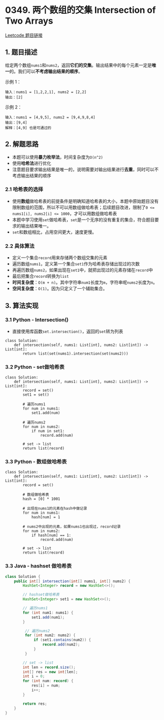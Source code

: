 # 0349. 两个数组的交集 Intersection of Two Arrays
[Leetcode 题目链接](https://leetcode.com/problems/intersection-of-two-arrays/)

## 1. 题目描述
给定两个数组`nums1`和`nums2`，返回**它们的交集**。输出结果中的每个元素一定是**唯一**的。我们可以**不考虑输出结果的顺序**。

示例 1：
```
输入：nums1 = [1,2,2,1], nums2 = [2,2]
输出：[2]
```

示例 2：
```
输入：nums1 = [4,9,5], nums2 = [9,4,9,8,4]
输出：[9,4]
解释：[4,9] 也是可通过的
```


## 2. 解题思路
* 本题可以使用**暴力枚举法**，时间复杂度为`O(n^2)`
* 使用**哈希法**进行优化
* 注意题目要求输出结果是唯一的，说明需要对输出结果进行**去重**，同时可以不考虑输出结果的顺序

### 2.1 哈希表的选择
* 使用**数组**做哈希表的前提条件是明确知道哈希表的大小，本题中原始题目没有限制数组的范围，所以不可以用数组做哈希表；后续题目改进，限制了`0 <= nums1[i], nums2[i] <= 1000`，才可以用数组做哈希表
* 本题中学习使用`set`做哈希表，`set`是一个无序的没有重复的集合，符合题目要求的输出结果唯一。
* `set`和数组相比，占用空间更大，速度更慢。

### 2.2 具体算法
* 定义一个集合`record`用来存储两个数组交集的元素
* 遍历数组`nums1`，定义第一个集合`set1`作为哈希表存储出现过的次数
* 再遍历数组`nums2`，如果出现在`set1`中，就把出现过的元素存储在`record`中
* 最后把集合`record`转换为`list`
* **时间复杂度**：`O(m + n)`。其中字符串`num1`长度为`m`，字符串呢`nums2`长度为`n`。
* **空间复杂度**：`O(1)`。因为只定义了一个辅助集合。

## 3. 算法实现

### 3.1 Python - Intersection()
* 直接使用库函数`set.intersection()`，返回的`set`转为列表

```Py
class Solution:
    def intersection(self, nums1: List[int], nums2: List[int]) -> List[int]:
        return list(set(nums1).intersection(set(nums2)))
```

### 3.2 Python - set做哈希表
```Py
class Solution:
    def intersection(self, nums1: List[int], nums2: List[int]) -> List[int]:
        record = set()
        set1 = set()

        # 遍历nums1
        for num in nums1:
            set1.add(num)

        # 遍历nums2
        for num in nums2:
            if num in set1:
                record.add(num)

        # set -> list
        return list(record)
```

### 3.3 Python - 数组做哈希表
```Py
class Solution:
    def intersection(self, nums1: List[int], nums2: List[int]) -> List[int]:
        record = set()
        
        # 数组做哈希表
        hash = [0] * 1001
        
        # 出现在nums1的元素在hash中做记录
        for num in nums1:
            hash[num] = 1

        # nums2中出现的元素，如果nums1也出现过，record记录
        for num in nums2:
            if hash[num] == 1:
                record.add(num)

        # set -> list
        return list(record)
```

### 3.3 Java - hashset 做哈希表
```Java
class Solution {
    public int[] intersection(int[] nums1, int[] nums2) {
        HashSet<Integer> record = new HashSet<>();

        // hashset做哈希表
        HashSet<Integer> set1 = new HashSet<>();

        // 遍历nums1
        for (int num1: nums1) {
            set1.add(num1);
        }

         // 遍历nums2
         for (int num2: nums2) {
             if (set1.contains(num2)) {
                 record.add(num2);
             }
         }

        // set -> list
        int len = record.size();
        int[] res = new int[len];
        int i = 0;
        for (int num: record) {
            res[i] = num;
            i++;
        }

        return res;
    }
}
```